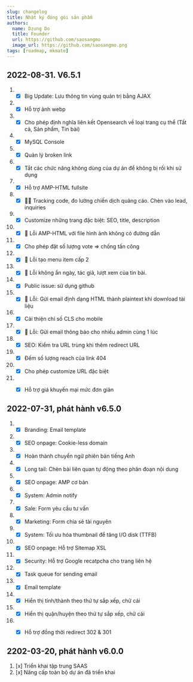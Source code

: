 ```yaml
---
slug: changelog
title: Nhật ký đóng gói sản phẩm
authors:
  name: Dzung Do
  title: Founder
  url: https://github.com/saosangmo
  image_url: https://github.com/saosangmo.png
tags: [roadmap, mkmate]
---
```

## 2022-08-31. V6.5.1
1. - [x] Big Update: Lưu thông tin vùng quản trị bằng AJAX
2. - [x] Hỗ trợ ảnh webp
3. - [x] Cho phép định nghĩa liên kết Opensearch về loại trang cụ thể (Tất cả, Sản phẩm, Tin bài)
4. - [x] MySQL Console
5. - [x] Quản lý broken link
6. - [x] Tắt các chức năng không dùng của dự án để không bị rối khi sử dụng
7. - [x] Hỗ trợ AMP-HTML fullsite
8. - [x] 🥷🏽 Tracking code, đo lường chiến dịch quảng cáo. Chèn vào lead, inquiries
9. - [x] Customize những trang đặc biệt: SEO, title, description
10. - [x] 🐞 Lỗi AMP-HTML với file hình ảnh không có đường dẫn
11. - [x] Cho phép đặt số lượng vote => chống tấn công
12. - [x] 🐞 Lỗi tạo menu item cấp 2
13. - [x] 🐞 Lỗi không ẩn ngày, tác giả, lượt xem của tin bài.
14. - [x] Public issue: sử dụng github
15. - [x] 🐞 Lỗi: Gửi email định dạng HTML thành plaintext khi download tài liệu
16. - [x] Cải thiện chỉ số CLS cho mobile
17. - [x] 🐞 Lỗi: Gửi email thông báo cho nhiều admin cùng 1 lúc
18. - [x] SEO: Kiểm tra URL trùng khi thêm redirect URL
19. - [x] Đếm số lượng reach của link 404
20. - [x] Cho phép customize URL đặc biệt
21. - [x] Hỗ trợ giá khuyến mại mức đơn giản


## 2022-07-31, phát hành v6.5.0
1. - [x] Branding: Email template
2. - [x] SEO onpage: Cookie-less domain
3. - [x] Hoàn thành chuyển ngữ phiên bản tiếng Anh
4. - [x] Long tail: Chèn bài liên quan tự động theo phân đoạn nội dung
5. - [x] SEO onpage: AMP cơ bản
6. - [x] System: Admin notify
7. - [x] Sale: Form yêu cầu tư vấn
8. - [x] Marketing: Form chia sẻ tài nguyên
9. - [x] System: Tối ưu hóa thumbnail để tăng I/O disk (TTFB)
10. - [x] SEO onpage: Hỗ trợ Sitemap XSL
11. - [x] Security: Hỗ trợ Google recatpcha cho trang liên hệ
12. - [x] Task queue for sending email
13. - [x] Email template
14. - [x] Hiển thị tỉnh/thành theo thứ tự sắp xếp, chữ cái
15. - [x] Hiển thị quận/huyện theo thứ tự sắp xếp, chữ cái
16. - [x] Hỗ trợ đồng thời redirect 302 & 301


## 2202-03-20, phát hành v6.0.0
1. [x] Triển khai tập trung SAAS
2. [x] Nâng cấp toàn bộ dự án đã triển khai

